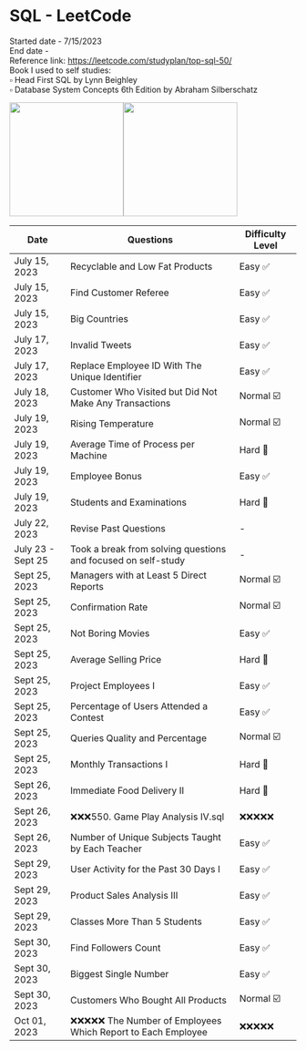 # SQL - LeetCode
Started date - 7/15/2023 <br>
End date - <br>
Reference link: https://leetcode.com/studyplan/top-sql-50/ <br>
Book I used to self studies:  <br>
▫️ Head First SQL by Lynn Beighley <br>
▫️ Database System Concepts 6th Edition by Abraham Silberschatz <br>

<img src="https://m.media-amazon.com/images/I/71dn19QpfhL._AC_UF1000,1000_QL80_.jpg" height="200"><img src="https://m.media-amazon.com/images/I/61xXsVbV52L._AC_UF1000,1000_QL80_.jpg" height="200">

| Date           | Questions                                         | Difficulty Level   |
| -------------- | ------------------------------------------------- | ------------------ |
| July 15, 2023  | Recyclable and Low Fat Products                   | Easy ✅            |
| July 15, 2023  | Find Customer Referee                             | Easy ✅            |
| July 15, 2023  | Big Countries                                     | Easy ✅            |
| July 17, 2023  | Invalid Tweets                                    | Easy ✅            |
| July 17, 2023  | Replace Employee ID With The Unique Identifier    | Easy ✅            |
| July 18, 2023  | Customer Who Visited but Did Not Make Any Transactions | Normal ☑️     |
| July 19, 2023  | Rising Temperature                                | Normal ☑️          |
| July 19, 2023  | Average Time of Process per Machine               | Hard 🔴            |
| July 19, 2023  | Employee Bonus                                    | Easy ✅            |
| July 19, 2023  | Students and Examinations                         | Hard 🔴            |
| July 22, 2023  | Revise Past Questions                             | -                   |
| July 23 - Sept 25 | Took a break from solving questions and focused on self-study | -    |
| Sept 25, 2023  | Managers with at Least 5 Direct Reports           | Normal ☑️          |
| Sept 25, 2023  | Confirmation Rate                                 | Normal ☑️          |
| Sept 25, 2023  | Not Boring Movies                                 | Easy ✅            |
| Sept 25, 2023  | Average Selling Price                             | Hard 🔴            |
| Sept 25, 2023  | Project Employees I                               | Easy ✅            |
| Sept 25, 2023  | Percentage of Users Attended a Contest            | Easy ✅            |
| Sept 25, 2023  | Queries Quality and Percentage                    | Normal ☑️          |
| Sept 25, 2023  | Monthly Transactions I                            | Hard 🔴            |
| Sept 26, 2023  | Immediate Food Delivery II                        | Hard 🔴            |
| Sept 26, 2023  | ❌❌❌550. Game Play Analysis IV.sql             | ❌❌❌❌❌      |
| Sept 26, 2023  | Number of Unique Subjects Taught by Each Teacher  | Easy ✅            |
| Sept 29, 2023  | User Activity for the Past 30 Days I              | Easy ✅            |
| Sept 29, 2023  | Product Sales Analysis III                        | Easy ✅            |
| Sept 29, 2023  | Classes More Than 5 Students                      | Easy ✅            |
| Sept 30, 2023  | Find Followers Count                              | Easy ✅            |
| Sept 30, 2023  | Biggest Single Number                             | Easy ✅            |
| Sept 30, 2023  | Customers Who Bought All Products                 | Normal ☑️          |
| Oct  01, 2023  | ❌❌❌❌❌ The Number of Employees Which Report to Each Employee | ❌❌❌❌❌ |







